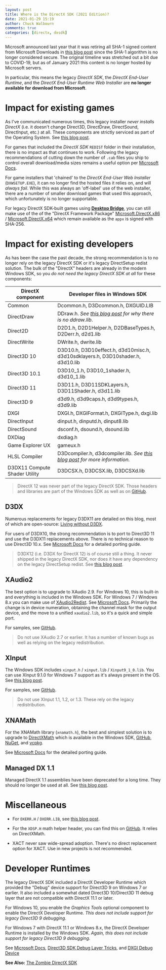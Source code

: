 ```yaml
---
layout: post
title: Where is the DirectX SDK (2021 Edition)?
date: 2021-01-29 15:19
author: Chuck Walbourn
comments: true
categories: [directx, dxsdk]
---
```


Microsoft announced last year that it was retiring all SHA-1 signed content from Microsoft Downloads in [this blog post](https://techcommunity.microsoft.com/t5/windows-it-pro-blog/sha-1-windows-content-to-be-retired-august-3-2020/ba-p/1544373) since the SHA-1 algorithm is no longer considered secure. The original timeline was stretched out a bit due to COVID-19, but as of January 2021 this content is no longer hosted by Microsoft servers.

In particular, this means the legacy *DirectX SDK*, the *DirectX End-User Runtime*, and the *DirectX End-User Runtime Web Installer* are **no longer available for download from Microsoft**.
<!--more-->

# Impact for existing games

As I've communicated numerous times, this legacy installer *never installs DirectX* (i.e. it doesn't change Direct3D, DirectDraw, DirectSound, DirectInput, etc.) at all. These components are strictly serviced as part of the Operating System. See [this blog post](https://walbourn.github.io/not-so-direct-setup/).

For games that included the *DirectX SDK* ``REDIST`` folder in their installation, there is no impact as that continues to work. Following the legacy recommendations of cutting down the number of ``.cab`` files you ship to control overall download/media sizes remains a useful option per [Microsoft Docs](https://docs.microsoft.com/en-us/windows/win32/dxtecharts/directx-setup-for-game-developers).

For game installers that 'chained' to the *DirectX End-User Web Installer* (``DXWSETUP.EXE``), it can no longer find the hosted files it relies on, and will *always fail*. While this was always an 'off-label' use of the web installer, there are a number of smaller download games that used this approach, which unfortunately is no longer supportable.

For legacy DirectX SDK-built games using [**Desktop Bridge**](https://developer.microsoft.com/en-us/windows/bridges/desktop), you can still make use of the of the "DirectX Framework Package" [Microsoft.DirectX.x86](https://download.microsoft.com/download/c/c/2/cc291a37-2ebd-4ac2-ba5f-4c9124733bf1/UAPSignedBinary_Microsoft.DirectX.x86.appx) / [Microsoft.DirectX.x64](https://download.microsoft.com/download/c/c/2/cc291a37-2ebd-4ac2-ba5f-4c9124733bf1/UAPSignedBinary_Microsoft.DirectX.x64.appx) which remain available as the ``appx`` is signed with SHA-256.

# Impact for existing developers

As has been the case the past decade, the strong recommendation is to no longer rely on the legacy DirectX SDK or it's legacy DirectSetup redist solution. The bulk of the "DirectX" headers are already in the modern Windows SDK, so you *do not need the legacy DirectX SDK at all* for these components:

DirectX component|Developer files in Windows SDK
-|-
Common |  Dcommon.h, D3Dcommon.h, DXGUID.LIB
DirectDraw | DDraw.h. *See [this blog post](https://walbourn.github.io/whither-directdraw/) for why there is no ddraw.lib*.
Direct2D | D2D1.h, D2D1Helper.h, D2DBaseTypes.h, D2Derr.h, d2d1.lib
DirectWrite | DWrite.h, dwrite.lib
Direct3D 10 | D3D10.h, D3D10effect.h, d3d10misc.h, d3d10sdklayers.h, D3D10shader.h, d3d10.lib
Direct3D 10.1 | D3D10_1.h, D3D10_1shader.h, d3d10_1.lib
Direct3D 11 | D3D11.h, D3D11SDKLayers.h, D3D11Shader.h, d3d11.lib
Direct3D 9 | d3d9.h, d3d9caps.h, d3d9types.h, d3d9.lib
DXGI | DXGI.h, DXGIFormat.h, DXGIType.h, dxgi.lib
DirectInput | dinput.h, dinputd.h, dinput8.lib
DirectSound | dsconf.h, dsound.h, dsound.lib
DXDiag | dxdiag.h  
Game Explorer UX | gameux.h
HLSL Compiler | D3Dcompiler.h, d3dcompiler.lib. *See [this blog post](https://walbourn.github.io/hlsl-fxc-and-d3dcompile/) for more information.*
D3DX11 Compute Shader Utility  |  D3DCSX.h, D3DCSX.lib, D3DCSXd.lib

> DirectX 12 was never part of the legacy DirectX SDK. Those headers and libraries are part of the Windows SDK as well as on [GitHub](https://github.com/microsoft/DirectX-Headers/).

## D3DX

Numerous replacements for legacy D3DX11 are detailed on this blog, most of which are open-source: [Living without D3DX](https://walbourn.github.io/living-without-d3dx/).

For users of D3DX10, the strong recommendation is to port to Direct3D 11 and use the D3DX11 replacements above. There is no technical reason to use Direct3D 10.x. See [Microsoft Docs](https://docs.microsoft.com/en-us/windows/win32/direct3d11/d3d11-programming-guide-migrating) for a detailed porting guide.

> D3DX12 (i.e. D3DX for DirectX 12) is of course still a thing. It never shipped in the legacy DirectX SDK, nor does it have any dependency on the legacy DirectSetup redist. See [this blog post](https://walbourn.github.io/the-many-faces-of-d3dx12/).

## XAudio2

The best option is to upgrade to XAudio 2.9. For Windows 10, this is built-in and everything is included in the Windows SDK. For Windows 7 / Windows 8.x you can make use of [XAudio2Redist](https://aka.ms/xaudio2redist). See [Microsoft Docs](https://docs.microsoft.com/en-us/windows/win32/xaudio2/xaudio2-versions). Primarily the change is in device numeration, obtaining the channel mask for the output device, and the move to a unified ``xaudio2.lib``, so it's a quick and simple port.

For samples, see [GitHub](https://github.com/walbourn/directx-sdk-samples/tree/master/XAudio2).

> Do not use XAudio 2.7 or earlier. It has a number of known bugs as well as relying on the legacy redistribution.

## XInput

The Windows SDK includes ``xinput.h`` / ``xinput.lib`` / ``Xinput9_1_0.lib``. You can use XInput 9.1.0 for Windows 7 support as it's always present in the OS. See [this blog post](https://walbourn.github.io/xinput-and-windows-8/).

For samples, see [GitHub](https://github.com/walbourn/directx-sdk-samples/tree/master/XInput).

> Do not use XInput 1.1, 1.2, or 1.3. These rely on the legacy redistribution.

## XNAMath

For the XNAMath library (``xnamath.h``), the best and simplest solution is to upgrade to [DirectXMath](https://walbourn.github.io/introducing-directxmath/) which is available in the Windows SDK, [GitHub](https://github.com/microsoft/DirectXMath), [NuGet](https://www.nuget.org/packages/directxmath), and [vcpkg](https://github.com/microsoft/vcpkg/tree/master/ports/directxmath).

See [Microsoft Docs](https://docs.microsoft.com/en-us/windows/win32/dxmath/pg-xnamath-migration) for the detailed porting guide.

## Managed DX 1.1

Managed DirectX 1.1 assemblies have been deprecated for a long time. They should no longer be used at all. See [this blog post](https://walbourn.github.io/directx-and-net/).

# Miscellaneous

* For ``DXERR.H`` / ``DXERR.LIB``, see [this blog post](https://walbourn.github.io/wheres-dxerr-lib/).

* For the ``XDSP.H`` math helper header, you can find this on [GitHub](https://github.com/microsoft/DirectXMath/tree/master/XDSP). It relies on DirectXMath.

* XACT never saw wide-spread adoption. There's no direct replacement option for XACT. Use in new projects is not recommended.

# Developer Runtimes

The legacy DirectX SDK included a DirectX Developer Runtime which provided the "Debug" device support for Direct3D 9 on Windows 7 or earlier. It also included a somewhat dated Direct3D 10/Direct3D 11 debug layer that are not compatible with DirectX 11.1 or later.

For Windows 10, you enable the *Graphics Tools* optional component to enable the DirectX Developer Runtime. *This does not include support for legacy Direct3D 9 debugging*.

For Windows 7 with DirectX 11.1 or Windows 8.x, the DirectX Developer Runtime is installed by the Windows SDK. *Again, this does not include support for legacy Direct3D 9 debugging*.

See [Microsoft Docs](https://docs.microsoft.com/en-us/windows/win32/direct3d11/overviews-direct3d-11-devices-layers), [Direct3D SDK Debug Layer Tricks](https://walbourn.github.io/direct3d-sdk-debug-layer-tricks/), and [DXGI Debug Device](https://walbourn.github.io/dxgi-debug-device/)

<b>See Also:</b> [The Zombie DirectX SDK](https://walbourn.github.io/the-zombie-directx-sdk/)
